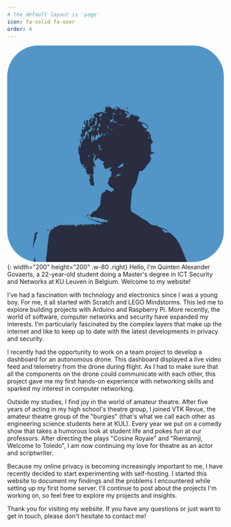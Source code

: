 ```yaml
---
# the default layout is 'page'
icon: fa-solid fa-user
order: 4
---
```


![Profile picture](/assets/img/profile/profileQA_rounded.svg){: width="200" height="200" .w-80 .right}
Hello, I'm Quinten Alexander Govaerts, a 22-year-old student doing a Master's degree in ICT Security and Networks at KU Leuven in Belgium. Welcome to my website!

I've had a fascination with technology and electronics since I was a young boy. For me, it all started with Scratch and LEGO Mindstorms. This led me to explore building projects with Arduino and Raspberry Pi. More recently, the world of software, computer networks and security have expanded my interests. I'm particularly fascinated by the complex layers that make up the internet and like to keep up to date with the latest developments in privacy and security.

I recently had the opportunity to work on a team project to develop a dashboard for an autonomous drone. This dashboard displayed a live video feed and telemetry from the drone during flight. As I had to make sure that all the components on the drone could communicate with each other, this project gave me my first hands-on experience with networking skills and sparked my interest in computer networking.

Outside my studies, I find joy in the world of amateur theatre. After five years of acting in my high school's theatre group, I joined VTK Revue, the amateur theatre group of the "burgies" (that's what we call each other as engineering science students here at KUL). Every year we put on a comedy show that takes a humorous look at student life and pokes fun at our professors. After directing the plays "Cosine Royale" and "Riemannji, Welcome to Toledo", I am now continuing my love for theatre as an actor and scriptwriter.

Because my online privacy is becoming increasingly important to me, I have recently decided to start experimenting with self-hosting. I started this website to document my findings and the problems I encountered while setting up my first home server. I'll continue to post about the projects I'm working on, so feel free to explore my projects and insights.

Thank you for visiting my website. If you have any questions or just want to get in touch, please don't hesitate to contact me!
